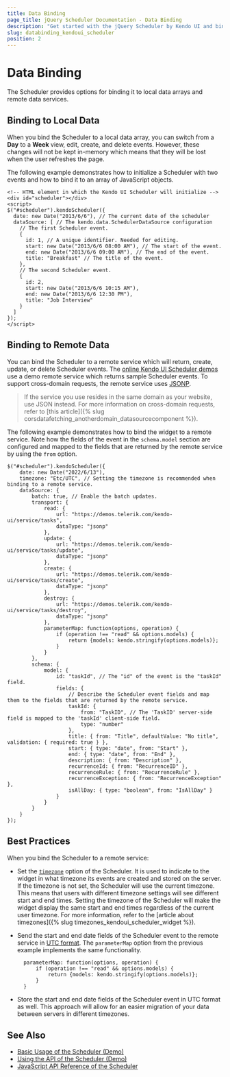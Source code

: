 ```yaml
---
title: Data Binding
page_title: jQuery Scheduler Documentation - Data Binding
description: "Get started with the jQuery Scheduler by Kendo UI and bind the widget to local data arrays or remote data services."
slug: databinding_kendoui_scheduler
position: 2
---
```


# Data Binding

The Scheduler provides options for binding it to local data arrays and remote data services.

## Binding to Local Data

When you bind the Scheduler to a local data array, you can switch from a **Day** to a **Week** view, edit, create, and delete events. However, these changes will not be kept in-memory which means that they will be lost when the user refreshes the page.

The following example demonstrates how to initialize a Scheduler with two events and how to bind it to an array of JavaScript objects.

    <!-- HTML element in which the Kendo UI Scheduler will initialize -->
    <div id="scheduler"></div>
    <script>
    $("#scheduler").kendoScheduler({
      date: new Date("2013/6/6"), // The current date of the scheduler
      dataSource: [ // The kendo.data.SchedulerDataSource configuration
        // The first Scheduler event.
        {
          id: 1, // A unique identifier. Needed for editing.
          start: new Date("2013/6/6 08:00 AM"), // The start of the event.
          end: new Date("2013/6/6 09:00 AM"), // The end of the event.
          title: "Breakfast" // The title of the event.
        },
        // The second Scheduler event.
        {
          id: 2,
          start: new Date("2013/6/6 10:15 AM"),
          end: new Date("2013/6/6 12:30 PM"),
          title: "Job Interview"
        }
      ]
    });
    </script>

## Binding to Remote Data

You can bind the Scheduler to a remote service which will return, create, update, or delete Scheduler events. The [online Kendo UI Scheduler demos](https://demos.telerik.com/kendo-ui/scheduler/index) use a demo remote service which returns sample Scheduler events. To support cross-domain requests, the remote service uses [JSONP](https://en.wikipedia.org/wiki/JSONP).

> If the service you use resides in the same domain as your website, use JSON instead. For more information on cross-domain requests, refer to [this article]({% slug corsdatafetching_anotherdomain_datasourcecomponent %}).

The following example demonstrates how to bind the widget to a remote service. Note how the fields of the event in the `schema.model` section are configured and mapped to the fields that are returned by the remote service by using the `from` option.

    $("#scheduler").kendoScheduler({
        date: new Date("2022/6/13"),
        timezone: "Etc/UTC", // Setting the timezone is recommended when binding to a remote service.
        dataSource: {
            batch: true, // Enable the batch updates.
            transport: {
                read: {
                    url: "https://demos.telerik.com/kendo-ui/service/tasks",
                    dataType: "jsonp"
                },
                update: {
                    url: "https://demos.telerik.com/kendo-ui/service/tasks/update",
                    dataType: "jsonp"
                },
                create: {
                    url: "https://demos.telerik.com/kendo-ui/service/tasks/create",
                    dataType: "jsonp"
                },
                destroy: {
                    url: "https://demos.telerik.com/kendo-ui/service/tasks/destroy",
                    dataType: "jsonp"
                },
                parameterMap: function(options, operation) {
                    if (operation !== "read" && options.models) {
                        return {models: kendo.stringify(options.models)};
                    }
                }
            },
            schema: {
                model: {
                    id: "taskId", // The "id" of the event is the "taskId" field.
                    fields: {
                        // Describe the Scheduler event fields and map them to the fields that are returned by the remote service.
                        taskId: {
                            from: "TaskID", // The 'TaskID' server-side field is mapped to the 'taskId' client-side field.
                            type: "number"
                        },
                        title: { from: "Title", defaultValue: "No title", validation: { required: true } },
                        start: { type: "date", from: "Start" },
                        end: { type: "date", from: "End" },
                        description: { from: "Description" },
                        recurrenceId: { from: "RecurrenceID" },
                        recurrenceRule: { from: "RecurrenceRule" },
                        recurrenceException: { from: "RecurrenceException" },
                        isAllDay: { type: "boolean", from: "IsAllDay" }
                    }
                }
            }
        }
    });

## Best Practices

When you bind the Scheduler to a remote service:

* Set the [`timezone`](/api/web/scheduler#configuration-timezone) option of the Scheduler. It is used to indicate to the widget in what timezone its events are created and stored on the server. If the timezone is not set, the Scheduler will use the current timezone. This means that users with different timezone settings will see different start and end times. Setting the timezone of the Scheduler will make the widget display the same start and end times regardless of the current user timezone. For more information, refer to the [article about timezones]({% slug timezones_kendoui_scheduler_widget %}).
* Send the start and end date fields of the Scheduler event to the remote service in [UTC format](https://en.wikipedia.org/wiki/Coordinated_Universal_Time). The `parameterMap` option from the previous example implements the same functionality.

        parameterMap: function(options, operation) {
            if (operation !== "read" && options.models) {
                return {models: kendo.stringify(options.models)};
            }
        }

* Store the start and end date fields of the Scheduler event in UTC format as well. This approach will allow for an easier migration of your data between servers in different timezones.

## See Also

* [Basic Usage of the Scheduler (Demo)](https://demos.telerik.com/kendo-ui/scheduler/index)
* [Using the API of the Scheduler (Demo)](https://demos.telerik.com/kendo-ui/scheduler/api)
* [JavaScript API Reference of the Scheduler](/api/javascript/ui/scheduler)
